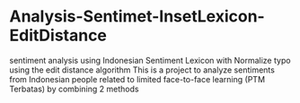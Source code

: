 # Analysis-Sentimet-InsetLexicon-EditDistance
sentiment analysis using Indonesian Sentiment Lexicon with Normalize typo using the edit distance algorithm 
This is a project to analyze sentiments from Indonesian people related to limited face-to-face learning (PTM Terbatas) by combining 2 methods
